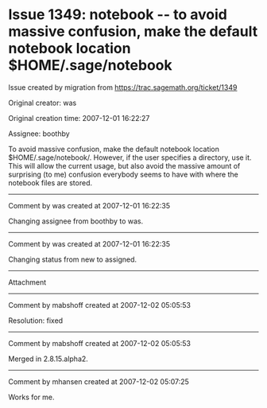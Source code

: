 # Issue 1349: notebook -- to avoid massive confusion, make the default notebook location $HOME/.sage/notebook

Issue created by migration from https://trac.sagemath.org/ticket/1349

Original creator: was

Original creation time: 2007-12-01 16:22:27

Assignee: boothby

To avoid massive confusion, make the default notebook location $HOME/.sage/notebook/.  However, if the user specifies a directory, use it.   This will allow the current usage, but also avoid the massive amount of surprising (to me) confusion everybody seems to have with where the notebook files are stored. 


---

Comment by was created at 2007-12-01 16:22:35

Changing assignee from boothby to was.


---

Comment by was created at 2007-12-01 16:22:35

Changing status from new to assigned.


---

Attachment


---

Comment by mabshoff created at 2007-12-02 05:05:53

Resolution: fixed


---

Comment by mabshoff created at 2007-12-02 05:05:53

Merged in 2.8.15.alpha2.


---

Comment by mhansen created at 2007-12-02 05:07:25

Works for me.
